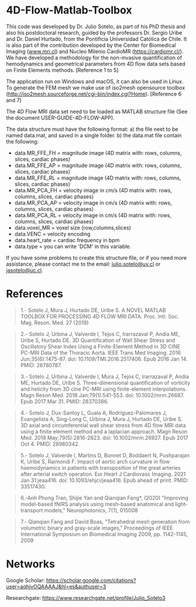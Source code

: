 # 4D-Flow-Matlab-Toolbox

This code was developed by Dr. Julio Sotelo, as part of his PhD thesis and also his postdoctoral research, guided by the professors Dr. Sergio Uribe and Dr. Daniel Hurtado, from the Pontificia Universidad Católica de Chile. It is also part of the contribution developed by the Center for Biomedical Imaging (www.mri.cl) and Nucleo Milenio CardioMR (https://cardiomr.cl/). We have developed a methodology for the non-invasive quantification of hemodynamics and geometrical parameters from 4D flow data sets based on Finite Elements methods. [Reference 1 to 5]

The application run on Windows and macOS, it can also be used in Linux. To generate the FEM mesh we make use of iso2mesh opensource toolbox (http://iso2mesh.sourceforge.net/cgi-bin/index.cgi?Home). [Reference 6 and 7]

The 4D Flow MRI data set need to be loaded as MATLAB structure file (See the document USER-GUIDE-4D-FLOW-APP). 

The data structure must have the following format:
a) the file neet to be named data.mat, and saved in a single folder.
b) the data.mat file contain the following:
  - data.MR_FFE_FH = magnitude image (4D matrix with: rows, columns, slices, cardiac phases)
  - data.MR_FFE_AP = magnitude image (4D matrix with: rows, columns, slices, cardiac phases)
  - data.MR_FFE_RL = magnitude image (4D matrix with: rows, columns, slices, cardiac phases)
  - data.MR_PCA_FH = velocity image in cm/s (4D matrix with: rows, columns, slices, cardiac phases)
  - data.MR_PCA_AP = velocity image in cm/s (4D matrix with: rows, columns, slices, cardiac phases)
  - data.MR_PCA_RL = velocity image in cm/s (4D matrix with: rows, columns, slices, cardiac phases)
  - data.voxel_MR = voxel size (row,columns,slices)
  - data.VENC = velocity encoding
  - data.heart_rate = cardiac frequency in bpm
  - data.type = you can write 'DCM' in this variable.

If you have some problems to create this structure file, or if you need more assistance, please contact me to the email: julio.sotelo@uv.cl or jasotelo@uc.cl.

# References

>1.- Sotelo J, Mura J, Hurtado DE, Uribe S. A NOVEL MATLAB TOOLBOX FOR PROCESSING 4D FLOW MRI DATA. Proc. Intl. Soc. Mag. Reson. Med. 27 (2019)

>2.- Sotelo J, Urbina J, Valverde I, Tejos C, Irarrazaval P, Andia ME, Uribe S, Hurtado DE. 3D Quantification of Wall Shear Stress and Oscillatory Shear Index Using a Finite-Element Method in 3D CINE PC-MRI Data of the Thoracic Aorta. IEEE Trans Med Imaging. 2016 Jun;35(6):1475-87. doi: 10.1109/TMI.2016.2517406. Epub 2016 Jan 14. PMID: 26780787.

>3.- Sotelo J, Urbina J, Valverde I, Mura J, Tejos C, Irarrazaval P, Andia ME, Hurtado DE, Uribe S. Three-dimensional quantification of vorticity and helicity from 3D cine PC-MRI using finite-element interpolations. Magn Reson Med. 2018 Jan;79(1):541-553. doi: 10.1002/mrm.26687. Epub 2017 Mar 31. PMID: 28370386.

>4.- Sotelo J, Dux-Santoy L, Guala A, Rodríguez-Palomares J, Evangelista A, Sing-Long C, Urbina J, Mura J, Hurtado DE, Uribe S. 3D axial and circumferential wall shear stress from 4D flow MRI data using a finite element method and a laplacian approach. Magn Reson Med. 2018 May;79(5):2816-2823. doi: 10.1002/mrm.26927. Epub 2017 Oct 4. PMID: 28980342.

>5.- Sotelo J, Valverde I, Martins D, Bonnet D, Boddaert N, Pushparajan K, Uribe S, Raimondi F. Impact of aortic arch curvature in flow haemodynamics in patients with transposition of the great arteries after arterial switch operation. Eur Heart J Cardiovasc Imaging. 2021 Jan 31:jeaa416. doi: 10.1093/ehjci/jeaa416. Epub ahead of print. PMID: 33517430.

>6.-Anh Phong Tran, Shijie Yan and Qianqian Fang*, (2020) "Improving model-based fNIRS analysis using mesh-based anatomical and light-transport models," Neurophotonics, 7(1), 015008

>7.- Qianqian Fang and David Boas, "Tetrahedral mesh generation from volumetric binary and gray-scale images," Proceedings of IEEE International Symposium on Biomedical Imaging 2009, pp. 1142-1145, 2009

# Networks

Google Scholar: https://scholar.google.com/citations?user=aqhjvOQAAAAJ&hl=es&authuser=3

Researchgate: https://www.researchgate.net/profile/Julio_Sotelo3
